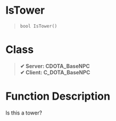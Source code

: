# IsTower
> `bool IsTower()`
# Class
> __✔ Server: CDOTA_BaseNPC__  
> __✔ Client: C_DOTA_BaseNPC__  
# Function Description
Is this a tower?
